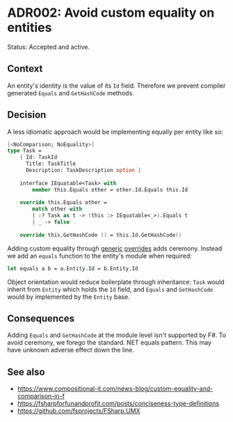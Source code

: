 # ADR002: Avoid custom equality on entities

Status: Accepted and active.

## Context

An entity's identity is the value of its `Id` field. Therefore we prevent
compiler generated `Equals` and `GetHashCode` methods.

## Decision

A less idiomatic approach would be implementing equally per entity like so:

```fsharp
[<NoComparison; NoEquality>]
type Task =
    { Id: TaskId
      Title: TaskTitle
      Description: TaskDescription option }
                           
    interface IEquatable<Task> with
        member this.Equals other = other.Id.Equals this.Id
        
    override this.Equals other =
        match other with
        | :? Task as t -> (this :> IEquatable<_>).Equals t
        | _ -> false
        
    override this.GetHashCode () = this.Id.GetHashCode()
```

Adding custom equality through [generic](1) [overrides](2) adds ceremony.
Instead we add an `equals` function to the entity's module when required:

```fsharp
let equals a b = a.Entity.Id = b.Entity.Id
```

Object orientation would reduce boilerplate through inheritance: `Task` would
inherit from `Entity` which holds the `Id` field, and `Equals` and `GetHashCode`
would by implemented by the `Entity` base.

## Consequences

Adding `Equals` and `GetHashCode` at the module level isn't supported by F#. To
avoid ceremony, we forego the standard. NET equals pattern. This may have
unknown adverse effect down the line.

## See also

- https://www.compositional-it.com/news-blog/custom-equality-and-comparison-in-f
- https://fsharpforfunandprofit.com/posts/conciseness-type-definitions
- https://github.com/fsprojects/FSharp.UMX
